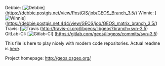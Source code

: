Debbie:
 [![Debbie](https://debbie.postgis.net/buildStatus/icon?job=GEOS_Branch_3.5)]
 (https://debbie.postgis.net/view/PostGIS/job/GEOS_Branch_3.5/)
Winnie:
 [![Winnie](https://debbie.postgis.net:444/view/GEOS/job/GEOS_matrix_branch_3.5/badge/icon)]
 (https://debbie.postgis.net:444/view/GEOS/job/GEOS_matrix_branch_3.5/)
Travis:
 [![Travis](https://api.travis-ci.org/libgeos/libgeos.svg?branch=svn-3.5)
 (http://travis-ci.org/libgeos/libgeos?branch=svn-3.5)
GitLab-CI:
 [![Gitlab-CI](https://gitlab.com/geos/libgeos/badges/svn-3.5/build.svg)]
 (https://gitlab.com/geos/libgeos/commits/svn-3.5)

This file is here to play nicely with modern code repositories.
Actual readme is [here](README).

Project homepage: http://geos.osgeo.org/
